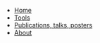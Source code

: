- [Home](my-first-page.github.io)
- [Tools](my-first-page.github.io/tools.html)
- [Publications, talks, posters](my-first-page.github.io/publications.html)
- [About](my-first-page.github.io/about.html)